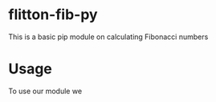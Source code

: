 # flitton-fib-py
This is a basic pip module on calculating Fibonacci numbers


# Usage 
To use our module we 
